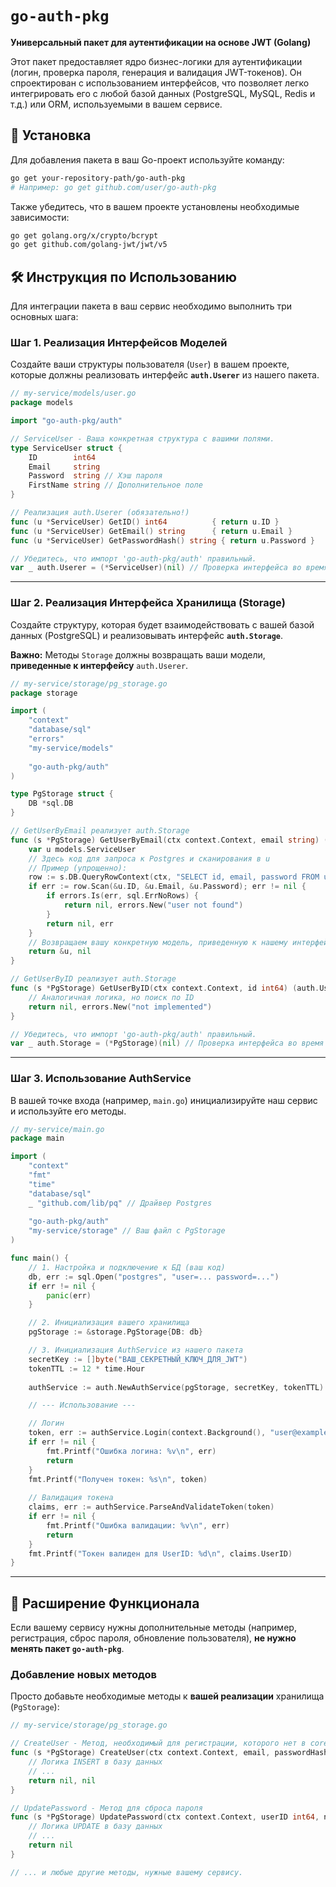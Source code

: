 # `go-auth-pkg`

**Универсальный пакет для аутентификации на основе JWT (Golang)**

Этот пакет предоставляет ядро бизнес-логики для аутентификации (логин, проверка пароля, генерация и валидация JWT-токенов). Он спроектирован с использованием интерфейсов, что позволяет легко интегрировать его с любой базой данных (PostgreSQL, MySQL, Redis и т.д.) или ORM, используемыми в вашем сервисе.

## 🚀 Установка

Для добавления пакета в ваш Go-проект используйте команду:

```bash
go get your-repository-path/go-auth-pkg
# Например: go get github.com/user/go-auth-pkg
```

Также убедитесь, что в вашем проекте установлены необходимые зависимости:

```bash
go get golang.org/x/crypto/bcrypt
go get github.com/golang-jwt/jwt/v5
```

## 🛠️ Инструкция по Использованию

Для интеграции пакета в ваш сервис необходимо выполнить три основных шага:

### Шаг 1. Реализация Интерфейсов Моделей

Создайте ваши структуры пользователя (`User`) в вашем проекте, которые должны реализовать интерфейс **`auth.Userer`** из нашего пакета.

```go
// my-service/models/user.go
package models

import "go-auth-pkg/auth"

// ServiceUser - Ваша конкретная структура с вашими полями.
type ServiceUser struct {
	ID        int64
	Email     string
	Password  string // Хэш пароля
	FirstName string // Дополнительное поле
}

// Реализация auth.Userer (обязательно!)
func (u *ServiceUser) GetID() int64          { return u.ID }
func (u *ServiceUser) GetEmail() string      { return u.Email }
func (u *ServiceUser) GetPasswordHash() string { return u.Password }

// Убедитесь, что импорт 'go-auth-pkg/auth' правильный.
var _ auth.Userer = (*ServiceUser)(nil) // Проверка интерфейса во время компиляции
```

-----

### Шаг 2. Реализация Интерфейса Хранилища (Storage)

Создайте структуру, которая будет взаимодействовать с вашей базой данных (PostgreSQL) и реализовывать интерфейс **`auth.Storage`**.

**Важно:** Методы `Storage` должны возвращать ваши модели, **приведенные к интерфейсу** `auth.Userer`.

```go
// my-service/storage/pg_storage.go
package storage

import (
	"context"
	"database/sql"
	"errors"
	"my-service/models"
	
	"go-auth-pkg/auth"
)

type PgStorage struct {
	DB *sql.DB
}

// GetUserByEmail реализует auth.Storage
func (s *PgStorage) GetUserByEmail(ctx context.Context, email string) (auth.Userer, error) {
	var u models.ServiceUser
	// Здесь код для запроса к Postgres и сканирования в u
	// Пример (упрощенно):
	row := s.DB.QueryRowContext(ctx, "SELECT id, email, password FROM users WHERE email = $1", email)
	if err := row.Scan(&u.ID, &u.Email, &u.Password); err != nil {
		if errors.Is(err, sql.ErrNoRows) {
			return nil, errors.New("user not found")
		}
		return nil, err
	}
	// Возвращаем вашу конкретную модель, приведенную к нашему интерфейсу
	return &u, nil
}

// GetUserByID реализует auth.Storage
func (s *PgStorage) GetUserByID(ctx context.Context, id int64) (auth.Userer, error) {
    // Аналогичная логика, но поиск по ID
	return nil, errors.New("not implemented")
}

// Убедитесь, что импорт 'go-auth-pkg/auth' правильный.
var _ auth.Storage = (*PgStorage)(nil) // Проверка интерфейса во время компиляции
```

-----

### Шаг 3. Использование AuthService

В вашей точке входа (например, `main.go`) инициализируйте наш сервис и используйте его методы.

```go
// my-service/main.go
package main

import (
	"context"
	"fmt"
	"time"
	"database/sql"
    _ "github.com/lib/pq" // Драйвер Postgres
    
	"go-auth-pkg/auth"
	"my-service/storage" // Ваш файл с PgStorage
)

func main() {
    // 1. Настройка и подключение к БД (ваш код)
    db, err := sql.Open("postgres", "user=... password=...")
    if err != nil {
        panic(err)
    }

    // 2. Инициализация вашего хранилища
	pgStorage := &storage.PgStorage{DB: db} 

    // 3. Инициализация AuthService из нашего пакета
	secretKey := []byte("ВАШ_СЕКРЕТНЫЙ_КЛЮЧ_ДЛЯ_JWT") 
	tokenTTL := 12 * time.Hour
	
	authService := auth.NewAuthService(pgStorage, secretKey, tokenTTL)

	// --- Использование ---

	// Логин
	token, err := authService.Login(context.Background(), "user@example.com", "mypassword")
	if err != nil {
		fmt.Printf("Ошибка логина: %v\n", err)
		return
	}
	fmt.Printf("Получен токен: %s\n", token)
    
	// Валидация токена
	claims, err := authService.ParseAndValidateToken(token)
	if err != nil {
		fmt.Printf("Ошибка валидации: %v\n", err)
		return
	}
	fmt.Printf("Токен валиден для UserID: %d\n", claims.UserID)
}
```

-----

## 🧩 Расширение Функционала

Если вашему сервису нужны дополнительные методы (например, регистрация, сброс пароля, обновление пользователя), **не нужно менять пакет `go-auth-pkg`**.

### Добавление новых методов

Просто добавьте необходимые методы к **вашей реализации** хранилища (`PgStorage`):

```go
// my-service/storage/pg_storage.go

// CreateUser - Метод, необходимый для регистрации, которого нет в core-интерфейсе auth.Storage
func (s *PgStorage) CreateUser(ctx context.Context, email, passwordHash, name string) (*models.ServiceUser, error) {
    // Логика INSERT в базу данных
    // ...
    return nil, nil
}

// UpdatePassword - Метод для сброса пароля
func (s *PgStorage) UpdatePassword(ctx context.Context, userID int64, newHash string) error {
    // Логика UPDATE в базу данных
    // ...
    return nil
}

// ... и любые другие методы, нужные вашему сервису.
```